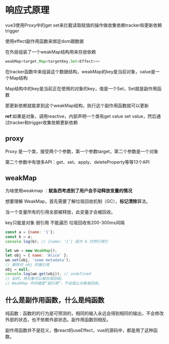 # 响应式原理
vue3使用Proxy中的get set来拦截读取赋值的操作做收集依赖tracker和更新依赖trigger

使用effect副作用函数来绑定dom跟数据

在外层组装了一个weakMap结构用来存放依赖
```ts
weakMap<target,Map<targetKey,Set<Effect>>>
```
在tracker函数中来组装这个数据结构，weakMap的key是当前对象，value是一个Map结构

Map结构中的key是当前正在使用的对象的key，值是一个Set，Set就是副作用函数

那更新依赖就能拿到这个weakMap结构，执行这个副作用函数就可以更新

**ref**:如果是对象，调用reactive，内部声明一个类有get value set value，然后通过tracker和trigger收集依赖更新依赖


## proxy

Proxy 是一个类，接受两个个参数，第一个参数target，第二个参数是一个对象

第二个参数中有很多API：get、set、apply、deleteProperty等等13个API 

## weakMap 

为啥使用weakmap ：**鱿鱼西考虑到了用户会手动释放变量的情况**

想要理解 WeakMap，首先需要了解垃圾回收机制（GC），**标记清除**算法。

当一个变量所有的引用全部被释放，此变量才会被回收。

key只能是对象 弱引用 不能遍历   垃圾回收有200-300ms间隔

```js
const a = {name: '1'};
const b = a;
console.log(b); // {name: '1'} 因为 b 仍然引用它
```
```js
let wm = new WeakMap();
let obj = { name: 'Alice' };
wm.set(obj, 'some metadata');
// 删除对 obj 的强引用
obj = null;
console.log(wm.get(obj)); // undefined
// 此时，原对象可以被垃圾回收。
// WeakMap 中的键是“弱引用”，不会阻止对象被回收。
```


## 什么是副作用函数，什么是纯函数
纯函数：函数的的行为是可预测的，相同的输入永远会得到相同的输出，不会修改外部的状态，也不依赖外部状态。副作用函数则相反。

副作用函数并不是贬义，像react的useEffect，vue的源码中，都是用了这种函数。